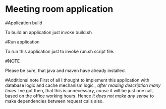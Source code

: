 # Meeting room application


#Application build

To build an application just invoke build.sh

#Run application

To run this application just to invoke run.sh script file.


#NOTE

Please be sure, that java and maven have already installed.


#Additional note
First of all I thought to implement this application with database logic and cache mechanism logic _, after reading description many times_ I ve got then, that this is unnecessary, *cause* it will be just one call, based on the office working hours. Hence _it does not make any sense_ to make dependencies between request calls also.





